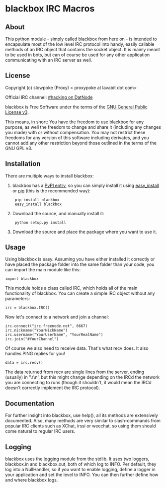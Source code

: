 # blackbox IRC Macros
## About

This python module - simply called blackbox from here on - is intended to
encapsulate most of the low level IRC protocol into handy, easily callable
methods of an IRC object that contains the socket object.  It is mainly meant
to be used in bots, but can of course be used for any other application
communicating with an IRC server as well.  

## License

Copyright (c) slowpoke (Proxy) < proxypoke at lavabit dot com>

Official IRC channel: [#hacking on DatNode][irc]

blackbox is Free Software under the terms of the 
[GNU General Public License v3][gpl].

This means, in short:
You have the freedom to use blackbox for any purpose, as well the freedom to
change and share it (including any changes you made) with or without
compensation.  You may not restrict these freedoms for any version of this
software including derivates, and you cannot add any other restriction beyond
those outlined in the terms of the GNU GPL v3.  

## Installation

There are multiple ways to install blackbox:

1. blackbox has a [PyPI entry][pypi], so you can simply install it using
	[easy_install][] or [pip][] (this is the recommended way):

		pip install blackbox
		easy_install blackbox

2. Download the source, and manually install it:

		python setup.py install

3. Download the source and place the package where you want to use it.

## Usage

Using blackbox is easy.  Assuming you have either installed it correctly or
have placed the package folder into the same folder than your code, you can
import the main module like this: 

	import blackbox

This module holds a class called IRC, which holds all of the main
functionality of blackbox.  You can create a simple IRC object without any
parameters: 

	irc = blackbox.IRC()

Now let's connect to a network and join a channel:

	irc.connect("irc.freenode.net", 6667)
	irc.nickname("YourNickName")
	irc.username("YourUserName", "YourRealName")
	irc.join("#YourChannel")

Of course we also need to receive data. That's what recv does. It also
handles PING replies for you!  

	data = irc.recv()

The data returned from recv are single lines from the server, ending (usually)
in '\\r\\n', but this might change depending on the IRCd the network you are
connecting to runs (though it shouldn't, it would mean the IRCd doesn't
correctly implement the IRC protocol).

## Documentation

For further insight into blackbox, use help(), all its methods are extensively
documented.  Also, many methods are very similar to slash-commands from
popular IRC clients such as XChat, irssi or weechat, so using them should come
natural to regular IRC users.

## Logging

blackbox uses the [logging][] module from the stdlib. It uses two loggers,
blackbox.in and blackbox.out, both of which log to INFO. Per default, they log
into a NullHandler, so if you want to enable logging, define a logger in your
application and set the level to INFO. You can then further define how and
where blackbox logs.

[irc]: irc://irc.datnode.net/hacking
[gpl]: http://www.gnu.org/licenses/gpl.html
[pypi]: http://pypi.python.org/pypi/blackbox/
[easy_install]: http://peak.telecommunity.com/DevCenter/EasyInstall 
[pip]: http://pypi.python.org/pypi/pip
[unreal]: http://www.unrealircd.com/
[logging]: http://docs.python.org/library/logging.html
